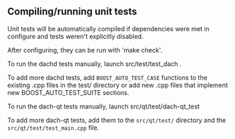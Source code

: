 Compiling/running unit tests
------------------------------------

Unit tests will be automatically compiled if dependencies were met in configure
and tests weren't explicitly disabled.

After configuring, they can be run with 'make check'.

To run the dachd tests manually, launch src/test/test_dach .

To add more dachd tests, add `BOOST_AUTO_TEST_CASE` functions to the existing
.cpp files in the test/ directory or add new .cpp files that
implement new BOOST_AUTO_TEST_SUITE sections.

To run the dach-qt tests manually, launch src/qt/test/dach-qt_test

To add more dach-qt tests, add them to the `src/qt/test/` directory and
the `src/qt/test/test_main.cpp` file.
